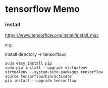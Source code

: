 # tensorflow Memo

### install

https://www.tensorflow.org/install/install_mac


e.g.

install directory -> tensorflow:
```
sudo easy_install pip
sudo pip install --upgrade virtualenv
virtualenv --system-site-packages tensorflow
source tensorflow/bin/activate
pip install --upgrade tensorflow
```
